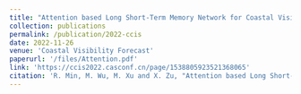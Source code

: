 ```yaml
---
title: "Attention based Long Short-Term Memory Network for Coastal Visibility Forecast"
collection: publications
permalink: /publication/2022-ccis
date: 2022-11-26
venue: 'Coastal Visibility Forecast'
paperurl: '/files/Attention.pdf'
link: 'https://ccis2022.casconf.cn/page/1538805923521368065'
citation: 'R. Min, M. Wu, M. Xu and X. Zu, "Attention based Long Short-Term Memory Network for Coastal Visibility Forecast," 2022 IEEE 8th International Conference on Cloud Computing and Intelligent Systems (CCIS), Chengdu, China, 2022, pp. 420-425, doi: 10.1109/CCIS57298.2022.10016374.'
---
```

